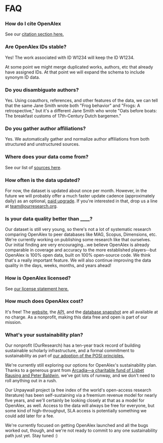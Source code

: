 # FAQ

### How do I cite OpenAlex

See our [citation section here.](./#citation)

### Are OpenAlex IDs stable?

Yes! The work associated with ID W1234 will keep the ID W1234.

At some point we might merge duplicated works, authors, etc that already have assigned IDs. At that point we will expand the schema to include synonym ID data.

### Do you disambiguate authors?

Yes. Using coauthors, references, and other features of the data, we can tell that the same Jane Smith wrote both "Frog behavior" and "Frogs: A retrospective," but it's a different Jane Smith who wrote "Oats before boats: The breakfast customs of 17th-Century Dutch bargemen."

### Do you gather author affiliations?

Yes. We automatically gather and normalize author affiliations from both structured and unstructured sources.

### Where does your data come from?

See our list of [sources here](about-the-data.md#sources).

### How often is the data updated?

For now, the dataset is updated about once per month. However, in the future we will probably offer a much faster update cadence (approximately daily) as an optional, [paid upgrade](faq.md#whats-your-sustainability-plan). If you're interested in that,  drop us a line at [team@ourresearch.org](mailto:team@ourresearch.org).

### Is your data quality better than \_\_\_\_?

Our dataset is still very young, so there's not a lot of systematic research comparing OpenAlex to peer databases like MAG, Scopus, Dimensions, etc. We're currently working on publishing some research like that ourselves. Our initial finding are very encouraging...we believe OpenAlex is already comparable in coverage and accuracy to the more established players--but OpenAlex is 100% open data, built on 100% open-source code. We think that's a really important feature. We will also continue improving the data quality in the days, weeks, months, and years ahead!&#x20;

### How is OpenAlex licensed?&#x20;

See [our license statement here.](license.md)

### How much does OpenAlex cost?

It's free! The [website](website.md), the [API](api/), and the [database snapshot](download-snapshot/) are all available at no charge. As a nonprofit, making this data free and open is part of our mission.

### What's your sustainability plan?

Our nonprofit (OurResearch) has a ten-year track record of building sustainable scholarly infrastructure, and a formal commitment to sustainability as part of [our adoption of the POSI principles.](https://blog.ourresearch.org/posi/)&#x20;

We're currently still exploring our options for OpenAlex's sustainability plan. Thanks to a generous grant from [Arcadia—a charitable fund of Lisbet Rausing and Peter Baldwin](https://www.arcadiafund.org.uk/), we've got lots of runway, and we don't need to roll anything out in a rush.

Our Unpaywall project (a free index of the world's open-access research literature) has been self-sustaining via a freemium revenue model for nearly five years, and we'll certainly be looking closely at that as a model for OpenAlex, as well. Access to the data will always be free for everyone, but some kind of high-throughput, SLA access is potentially something we could add later for a fee.&#x20;

We're currently focused on getting OpenAlex launched and all the bugs worked out, though, and we're not ready to commit to any one sustainability path just yet. Stay tuned :)

